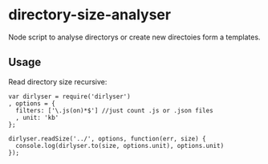directory-size-analyser
=======================

Node script to analyse directorys or create new directoies form a templates. 

## Usage

Read directory size recursive:

    var dirlyser = require('dirlyser')
    , options = {
      filters: ['\.js(on)*$'] //just count .js or .json files 
      , unit: 'kb'
    };
    
    dirlyser.readSize('../', options, function(err, size) {
      console.log(dirlyser.to(size, options.unit), options.unit)
    });